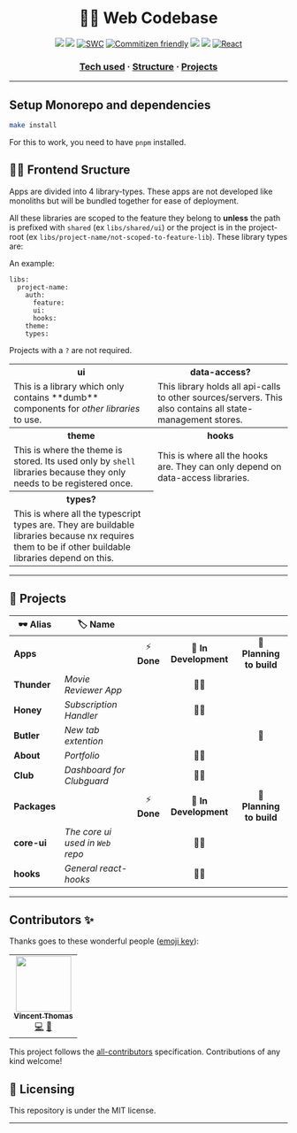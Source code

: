 

<div align="center">

🧑‍💻 Web Codebase
===========

<div id="tech-used"></div>

![](https://img.shields.io/badge/Jest-C21325?style=for-the-badge&logo=jest&logoColor=white)
![](https://img.shields.io/badge/nestjs-E0234E?style=for-the-badge&logo=nestjs&logoColor=white)
[![SWC](https://img.shields.io/badge/-swc-brightgreen.svg?style=for-the-badge&color=yellow&logo=swc&logoColor=black)](https://swc.rs)
[![Commitizen friendly](https://img.shields.io/badge/commitizen_friendly-brightgreen.svg?style=for-the-badge&color=green)](http://commitizen.github.io/cz-cli)
![](https://img.shields.io/badge/Yarn-2C8EBB?style=for-the-badge&logo=yarn&logoColor=white)
![](https://img.shields.io/badge/eslint-3A33D1?style=for-the-badge&logo=eslint&logoColor=white)
[![React](https://img.shields.io/badge/React-20232A?style=for-the-badge&logo=react&logoColor=61DAFB)](https://reactjs.org)


### [Tech used](#tech-used) **·** [Structure](#frontend-sructure) **·** [Projects](#projects)

</div>

---

## Setup Monorepo and dependencies

```bash
make install
```

For this to work, you need to have `pnpm` installed.


## 👷🏻 Frontend Sructure

Apps are divided into 4 library-types. These apps are not developed like monoliths but will be bundled together for ease of deployment.

All these libraries are scoped to the feature they belong to **unless** the path is prefixed with `shared` (ex `libs/shared/ui`) or the project is in the project-root (ex `libs/project-name/not-scoped-to-feature-lib`). These library types are:

An example:
```
libs:
  project-name:
    auth:
      feature:
      ui:
      hooks:
    theme:
    types:
```

Projects with a `?` are not required.



<table>
  <tr>
    <th>ui</th>
    <th>data-access?</th>
  </tr>
  <tr>
      <td>
        This is a library which only contains **dumb** components for <i>other libraries</i> to use.
      </td>
      <td>
        This library holds all api-calls to other sources/servers. This also contains all state-management stores.
      </td>
  </tr>
  <tr>
    <th>
      theme
    </th>
      <th>
      hooks
    </th>
  </tr>
  <tr>
    <td>
    This is where the theme is stored. Its used only by <code>shell</code> libraries because they only needs to be registered once.
    </td>
    <td>
      This is where all the hooks are. They can only depend on data-access libraries.
    </td>
<tr>
    <th>
      types?
    </th>
  </tr>
  <tr>

  <td>
    This is where all the typescript types are. They are buildable libraries because nx requires them to be if other buildable libraries depend on this.
  </td>
  </tr>

</table>

---

<h2 id="projects">🔧 Projects</h2>

| 🕶️ Alias              | 🏷️ Name                   |              |                           |                           |
| --------------------- | -------------------------- | :----------: | :-----------------------: | :-----------------------: |
| **Apps**              |                            |  ⚡ **Done** |     🚧 **In Development** | 🤔 **Planning to build** |
| **Thunder**           | _Movie Reviewer App_       |               |           👷🏾             |                           |
| **Honey**             | _Subscription Handler_     |               |           👷🏾             |                           |
| **Butler**            | _New tab extention_        |               |                          |            🚦             |
| **About**                | _Portfolio_                |               |           👷🏾              |                           |
| **Club**              | _Dashboard for Clubguard_  |               |             👷🏾             |                         |
| **Packages**        |                            | ⚡ **Done**   | 🚧 **In Development**    | 🤔 **Planning to build** |
| **core-ui**          | _The core ui used in `Web` repo_          |               |           👷🏾             |                           |
| **hooks**             | _General react-hooks_|               |           👷🏾             |                           |

---



## Contributors ✨

Thanks goes to these wonderful people ([emoji key](https://allcontributors.org/docs/en/emoji-key)):

<!-- ALL-CONTRIBUTORS-LIST:START - Do not remove or modify this section -->
<!-- prettier-ignore-start -->
<!-- markdownlint-disable -->
<table>
  <tr>
    <td align="center"><a href="https://github.com/VincentThomas06"><img src="https://avatars.githubusercontent.com/u/77443389?v=4?s=100" width="100px;" alt=""/><br /><sub><b>Vincent Thomas</b></sub></a><br /><a href="https://github.com/VincentThomas06/Web/commits?author=VincentThomas06" title="Code">💻</a> <a href="#maintenance-VincentThomas06" title="Maintenance">🚧</a></td>
  </tr>
</table>

<!-- markdownlint-restore -->
<!-- prettier-ignore-end -->

<!-- ALL-CONTRIBUTORS-LIST:END -->

This project follows the [all-contributors](https://github.com/all-contributors/all-contributors) specification. Contributions of any kind welcome!

## 📜 Licensing
This repository is under the MIT license.

---
